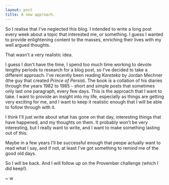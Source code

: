 ```yaml
---
layout: post
title: A new approach.
---
```


So I realise that I've neglected this blog. 
I intended to write a long post every week about a topic that interested me, or something.
I guess I wanted to provide enlightening content to the masses, enriching their lives with my well argued thoughts.

That wasn't a very realistic idea.

I guess I don't have the time, I spend too much time working to devote lengthy periods to research for a blog post, so I've decided to take a different approach.
I've recently been reading *Kareteka* by Jordan Mechner (the guy that created *Prince of Persia*).
The book is a collation of his diaries through the years 1982 to 1985 - short and simple posts that sometimes only last one paragraph, every few days.
This is the approach that I want to take.
I want to provide an insight into my life, especially as things are getting very exciting for me, and I want to keep it realistic enough that I will be able to follow through with it.

I think I'll just write about what has gone on that day, interesting things that have happened, and my thoughts on them.
It probably won't be very interesting, but I really want to write, and I want to make something lasting out of this.

Maybe in a few years I'll be successful enough that peope actually want to read what I say, and if not, at least I've got something to remind me of the good old days.

So I will be back. And I will follow up on the Provember challenge (which I did keep!).

~ w